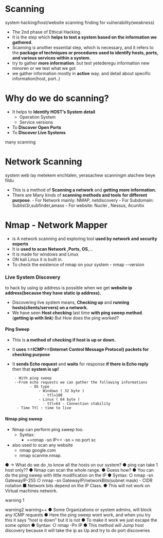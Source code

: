 
# Scanning
system hacking/host/website scanning
finding for vulnerability(weakness)

- The 2nd phase of Ethical Hacking. 
- It is the step which **helps to test a system based on the information we gathered**. 
- Scanning is another essential step, which is necessary, and it refers to the **package of techniques or procedures used to identify hosts, ports, and various services within a system.**
- try to gather **more information**. but test yetederegu information new minoren or we test what we got
- we gather information mostly in **active** way. and detail about specific information(host, port..)

# Why do we do scanning? 
- It helps to **Identify HOST’s System detail** 
     - Operation System 
     - Service versions 
- To **Discover Open Ports** 
- To **Discover Live Systems**

many scanning 
# Network Scanning 
system web lay metekem enchlalen, yerasachew scanningm alachew  beye fildu

- This is a method of **Scanning a network** and **getting more information.** 
- There are Many kinds of **scanning methods and tools** **for different purpose**. 
      - For Network mainly: NMAP, netdiscovery 
      - For Subdomain: Sublist3r,subfinder,amass 
      - For website: Nuclei , Nessus, Acunitix


# Nmap - Network Mapper 
- is A network scanning and exploring tool **used by network and security experts**
- It is **used to scan Network ,Ports, OS**,... 
- It is made for windows and Linux 
- ON kali Linux it is built in. 
- To check the existence of nmap on your system 
      - nmap --version

### Live System Discovery 
to hack by using ip address is possible when we get **website ip address(because they have static ip address).**

- Discovering live system means, **Checking up** and **running hosts(clients/servers) on a network.**
- We have seen **Host checking** last time **with ping sweep method**.(**getting ip with link**)  But How does the ping worked?

#### Ping Sweep 
- This is **a method of checking if host is up or down.** 
- It **uses ==ICMP==(Internet Control Message Protocol) packets for checking purpose**
- It **sends Echo request** and **waits** for response **if there is Echo reply** then that **system is up!**

       - With ping sweep 
       --From echo requests we can gather the following informations 
              - OS type 
                  - Windows ( 32 byte )
                    - ttl=108 
                  - Linux ( 64 byte ) 
                    - ttl=64 - Connection stability 
        - Time Ttl : time to live

#### Nmap ping sweep 
- Nmap can perform ping sweep too. 
    - Syntax: 
        - ==nmap -sn IP==        -sn = no port sc
- also used to scan any website
     - nmap google.com
     - nmap scanme.nmap.


● -> What do we do ,to know all the hosts on our system? ● ping can take 1 host only?? ● Nmap can scan the whole range. ● Guess how? ● You can do the ping sweep with little modification on the IP ● Syntax: ○ nmap -sn GatewayIP-255 ○ nmap -sn GatewayIP/networkBits(subnet mask) - CIDR notation ■ Network bits depend on the IP Class. ● This will not work on Virtual machines network.

warning 1

warning2
warning++ ● Some Organizations or system admins, will block any ICMP requests ● Here the ping sweep wont work, and when you try this it says “host is down” but it is not ● To make it work we just escape the some option ● Syntax: ○ nmap -Pn IP ● This method will Jump host discovery because it will take the ip as Up and try to do port discoveries




